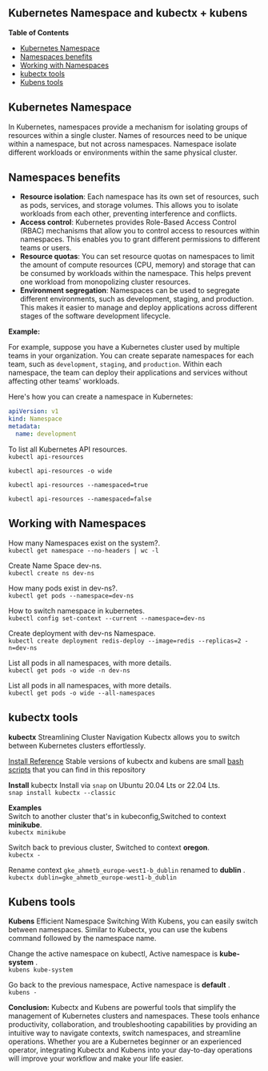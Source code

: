 <h2> Kubernetes Namespace and kubectx + kubens</h2>

**Table of Contents**
- [Kubernetes Namespace](#kubernetes-namespace)
- [Namespaces benefits](#namespaces-benefits)
- [Working with Namespaces](#working-with-namespaces)
- [kubectx tools](#kubectx-tools)
- [Kubens tools](#kubens-tools)

## Kubernetes Namespace
In Kubernetes, namespaces provide a mechanism for isolating groups of resources within a single cluster. Names of resources need to be unique within a namespace, but not across namespaces. Namespace isolate different workloads or environments within the same physical cluster.

## Namespaces benefits
- **Resource isolation**: Each namespace has its own set of resources, such as pods, services, and storage volumes. This allows you to isolate workloads from each other, preventing interference and conflicts.
- **Access control**: Kubernetes provides Role-Based Access Control (RBAC) mechanisms that allow you to control access to resources within namespaces. This enables you to grant different permissions to different teams or users.
- **Resource quotas**: You can set resource quotas on namespaces to limit the amount of compute resources (CPU, memory) and storage that can be consumed by workloads within the namespace. This helps prevent one workload from monopolizing cluster resources.
- **Environment segregation**: Namespaces can be used to segregate different environments, such as development, staging, and production. This makes it easier to manage and deploy applications across different stages of the software development lifecycle.

**Example:**

For example, suppose you have a Kubernetes cluster used by multiple teams in your organization. You can create separate namespaces for each team, such as `development`, `staging`, and `production`. Within each namespace, the team can deploy their applications and services without affecting other teams' workloads.

Here's how you can create a namespace in Kubernetes:

```yaml
apiVersion: v1
kind: Namespace
metadata:
  name: development
```

To list all Kubernetes API resources.\
`kubectl api-resources`

`kubectl api-resources -o wide`

`kubectl api-resources --namespaced=true`

`kubectl api-resources --namespaced=false`


## Working with Namespaces

How many Namespaces exist on the system?.\
`kubectl get namespace --no-headers | wc -l`

Create Name Space dev-ns.\
`kubectl create ns dev-ns`

How many pods exist in dev-ns?.\
`kubectl get pods --namespace=dev-ns`

How to switch namespace in kubernetes.\
`kubectl config set-context --current --namespace=dev-ns`

Create deployment with dev-ns Namespace.\
`kubectl create deployment redis-deploy --image=redis --replicas=2 -n=dev-ns`

List all pods in all namespaces, with more details.\
`kubectl get pods -o wide -n dev-ns`

List all pods in all namespaces, with more details.\
`kubectl get pods -o wide --all-namespaces`


## kubectx tools

**kubectx**  Streamlining Cluster Navigation Kubectx allows you to switch between Kubernetes clusters effortlessly.

[Install Reference](https://github.com/ahmetb/kubectx) Stable versions of kubectx and kubens are small [bash scripts](https://github.com/ahmetb/kubectx?tab=readme-ov-file#manual-installation-macos-and-linux) that you can find in this repository

**Install** kubectx Install via `snap` on Ubuntu 20.04 Lts or 22.04 Lts.\
`snap install kubectx --classic`

**Examples**\
Switch to another cluster that's in kubeconfig,Switched to context **minikube**.\
`kubectx minikube`

Switch back to previous cluster, Switched to context **oregon**.\
`kubectx -`

Rename context `gke_ahmetb_europe-west1-b_dublin` renamed to **dublin** .\
`kubectx dublin=gke_ahmetb_europe-west1-b_dublin`

## Kubens tools
**Kubens**  Efficient Namespace Switching With Kubens, you can easily switch between namespaces. Similar to Kubectx, you can use the kubens command followed by the namespace name.

Change the active namespace on kubectl, Active namespace is **kube-system** .\
`kubens kube-system`

Go back to the previous namespace, Active namespace is **default** .\
`kubens -`

**Conclusion:** Kubectx and Kubens are powerful tools that simplify the management of Kubernetes clusters and namespaces. These tools enhance productivity, collaboration, and troubleshooting capabilities by providing an intuitive way to navigate contexts, switch namespaces, and streamline operations. Whether you are a Kubernetes beginner or an experienced operator, integrating Kubectx and Kubens into your day-to-day operations will improve your workflow and make your life easier.